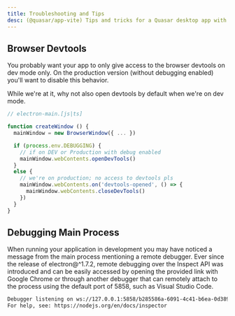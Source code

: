 ```yaml
---
title: Troubleshooting and Tips
desc: (@quasar/app-vite) Tips and tricks for a Quasar desktop app with Electron.
---
```


## Browser Devtools
You probably want your app to only give access to the browser devtools on dev mode only. On the production version (without debugging enabled) you'll want to disable this behavior.

While we're at it, why not also open devtools by default when we're on dev mode.

```js
// electron-main.[js|ts]

function createWindow () {
  mainWindow = new BrowserWindow({ ... })

  if (process.env.DEBUGGING) {
    // if on DEV or Production with debug enabled
    mainWindow.webContents.openDevTools()
  }
  else {
    // we're on production; no access to devtools pls
    mainWindow.webContents.on('devtools-opened', () => {
      mainWindow.webContents.closeDevTools()
    })
  }
}
```

## Debugging Main Process
When running your application in development you may have noticed a message from the main process mentioning a remote debugger. Ever since the release of electron@^1.7.2, remote debugging over the Inspect API was introduced and can be easily accessed by opening the provided link with Google Chrome or through another debugger that can remotely attach to the process using the default port of 5858, such as Visual Studio Code.

```bash
Debugger listening on ws://127.0.0.1:5858/b285586a-6091-4c41-b6ea-0d389e6f9c93
For help, see: https://nodejs.org/en/docs/inspector
```